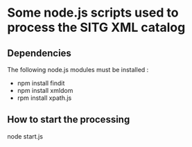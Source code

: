 # Some node.js scripts used to process the SITG XML catalog 

## Dependencies

The following node.js modules must be installed :

* npm install findit
* npm install xmldom
* rpm install xpath.js

## How to start the processing

node start.js